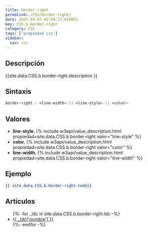 ```yaml
---
title: border-right
permalink: /CSS/border-right/
date: 2021-03-07 02:59:17.616051
key: CSS.b.border-right
category: CSS
tags: ['propiedad css']
sidebar: 
  nav: css
---
```


## Descripción
{{site.data.CSS.b.border-right.description }}

## Sintaxis
~~~css
border-right : <line-width> || <line-style> || <color>
~~~

## Valores
* **line-style**,  {% include w3api/value_description.html propiedad=site.data.CSS.b.border-right valor="line-style" %}
* **color**,  {% include w3api/value_description.html propiedad=site.data.CSS.b.border-right valor="color" %}
* **line-width**,  {% include w3api/value_description.html propiedad=site.data.CSS.b.border-right valor="line-width" %}

## Ejemplo
~~~css
{{ site.data.CSS.b.border-right.code}}
~~~

## Artículos
<ul>
{%- for _ldc in site.data.CSS.b.border-right.ldc -%}
   <li>
       <a href="{{_ldc['url'] }}">{{ _ldc['nombre'] }}</a>
   </li>
{%- endfor -%}
</ul>
